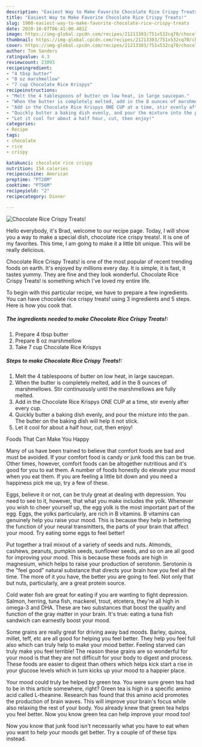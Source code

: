 ```yaml
---
description: "Easiest Way to Make Favorite Chocolate Rice Crispy Treats!"
title: "Easiest Way to Make Favorite Chocolate Rice Crispy Treats!"
slug: 1900-easiest-way-to-make-favorite-chocolate-rice-crispy-treats
date: 2020-10-07T06:41:00.481Z
image: https://img-global.cpcdn.com/recipes/21213303/751x532cq70/chocolate-rice-crispy-treats-recipe-main-photo.jpg
thumbnail: https://img-global.cpcdn.com/recipes/21213303/751x532cq70/chocolate-rice-crispy-treats-recipe-main-photo.jpg
cover: https://img-global.cpcdn.com/recipes/21213303/751x532cq70/chocolate-rice-crispy-treats-recipe-main-photo.jpg
author: Tom Sanders
ratingvalue: 4.3
reviewcount: 23093
recipeingredient:
- "4 tbsp butter"
- "8 oz marshmellow"
- "7 cup Chocolate Rice Krispys"
recipeinstructions:
- "Melt the 4 tablespoons of butter on low heat, in large saucepan."
- "When the butter is completely melted, add in the 8 ounces of marshmellows. Stir continuously until the marshmellows are fully melted."
- "Add in the Chocolate Rice Krispys ONE CUP at a time, stir evenly after every cup."
- "Quickly butter a baking dish evenly, and pour the mixture into the pan. The butter on the baking dish will help it not stick."
- "Let it cool for about a half hour, cut, then enjoy!"
categories:
- Recipe
tags:
- chocolate
- rice
- crispy

katakunci: chocolate rice crispy 
nutrition: 154 calories
recipecuisine: American
preptime: "PT28M"
cooktime: "PT56M"
recipeyield: "2"
recipecategory: Dinner

---
```



![Chocolate Rice Crispy Treats!](https://img-global.cpcdn.com/recipes/21213303/751x532cq70/chocolate-rice-crispy-treats-recipe-main-photo.jpg)

Hello everybody, it's Brad, welcome to our recipe page. Today, I will show you a way to make a special dish, chocolate rice crispy treats!. It is one of my favorites. This time, I am going to make it a little bit unique. This will be really delicious.



Chocolate Rice Crispy Treats! is one of the most popular of recent trending foods on earth. It's enjoyed by millions every day. It is simple, it is fast, it tastes yummy. They are fine and they look wonderful. Chocolate Rice Crispy Treats! is something which I've loved my entire life.


To begin with this particular recipe, we have to prepare a few ingredients. You can have chocolate rice crispy treats! using 3 ingredients and 5 steps. Here is how you cook that.

<!--inarticleads1-->

##### The ingredients needed to make Chocolate Rice Crispy Treats!:

1. Prepare 4 tbsp butter
1. Prepare 8 oz marshmellow
1. Take 7 cup Chocolate Rice Krispys




<!--inarticleads2-->

##### Steps to make Chocolate Rice Crispy Treats!:

1. Melt the 4 tablespoons of butter on low heat, in large saucepan.
1. When the butter is completely melted, add in the 8 ounces of marshmellows. Stir continuously until the marshmellows are fully melted.
1. Add in the Chocolate Rice Krispys ONE CUP at a time, stir evenly after every cup.
1. Quickly butter a baking dish evenly, and pour the mixture into the pan. The butter on the baking dish will help it not stick.
1. Let it cool for about a half hour, cut, then enjoy!




Foods That Can Make You Happy


Many of us have been trained to believe that comfort foods are bad and must be avoided. If your comfort food is candy or junk food this can be true. Other times, however, comfort foods can be altogether nutritious and it's good for you to eat them. A number of foods honestly do elevate your mood when you eat them. If you are feeling a little bit down and you need a happiness pick me up, try a few of these.

Eggs, believe it or not, can be truly great at dealing with depression. You need to see to it, however, that what you make includes the yolk. Whenever you wish to cheer yourself up, the egg yolk is the most important part of the egg. Eggs, the yolks particularly, are rich in B vitamins. B vitamins can genuinely help you raise your mood. This is because they help in bettering the function of your neural transmitters, the parts of your brain that affect your mood. Try eating some eggs to feel better!

Put together a trail mixout of a variety of seeds and nuts. Almonds, cashews, peanuts, pumpkin seeds, sunflower seeds, and so on are all good for improving your mood. This is because these foods are high in magnesium, which helps to raise your production of serotonin. Serotonin is the "feel good" natural substance that directs your brain how you feel all the time. The more of it you have, the better you are going to feel. Not only that but nuts, particularly, are a great protein source.

Cold water fish are great for eating if you are wanting to fight depression. Salmon, herring, tuna fish, mackerel, trout, etcetera, they're all high in omega-3 and DHA. These are two substances that boost the quality and function of the gray matter in your brain. It's true: eating a tuna fish sandwich can earnestly boost your mood. 

Some grains are really great for driving away bad moods. Barley, quinoa, millet, teff, etc are all good for helping you feel better. They help you feel full also which can truly help to make your mood better. Feeling starved can truly make you feel terrible! The reason these grains are so wonderful for your mood is that they are not difficult for your body to digest and process. These foods are easier to digest than others which helps kick start a rise in your glucose levels which in turn kicks up your mood to a happier place.

Your mood could truly be helped by green tea. You were sure green tea had to be in this article somewhere, right? Green tea is high in a specific amino acid called L-theanine. Research has found that this amino acid promotes the production of brain waves. This will improve your brain's focus while also relaxing the rest of your body. You already knew that green tea helps you feel better. Now you know green tea can help improve your mood too!

Now you know that junk food isn't necessarily what you have to eat when you want to help your moods get better. Try  a  couple of  of  these  tips  instead.

